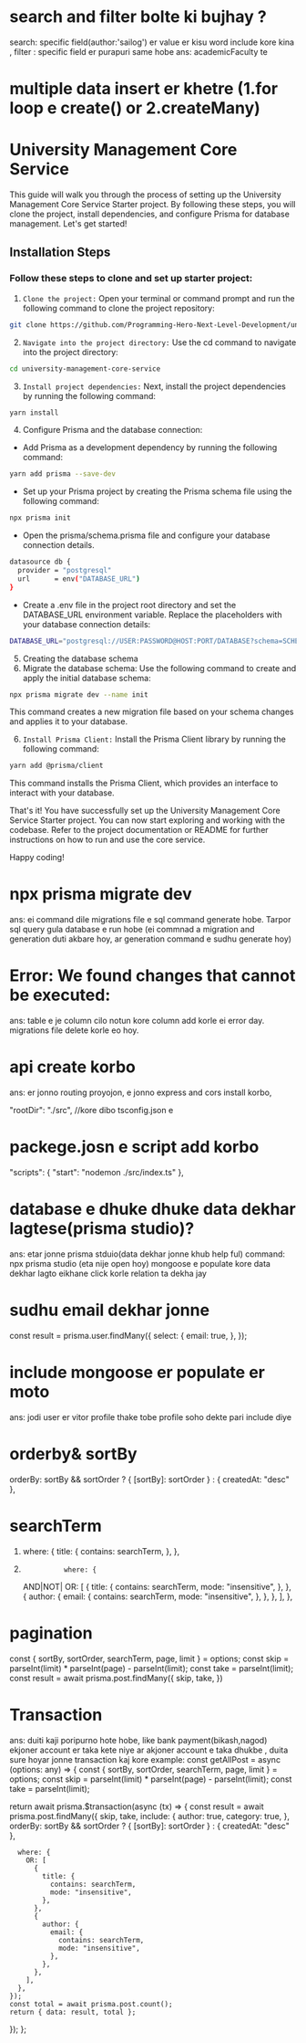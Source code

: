 # search and filter bolte ki bujhay ?

search: specific field(author:'sailog') er value er kisu word include kore kina ,
filter : specific field er purapuri same hobe
ans: academicFaculty te

# multiple data insert er khetre (1.for loop e create() or 2.createMany)

# University Management Core Service

This guide will walk you through the process of setting up the University Management Core Service Starter project. By following these steps, you will clone the project, install dependencies, and configure Prisma for database management. Let's get started!

## Installation Steps

### Follow these steps to clone and set up starter project:

1. `Clone the project:` Open your terminal or command prompt and run the following command to clone the project repository:

```bash
git clone https://github.com/Programming-Hero-Next-Level-Development/university-management-core-service-starter.git university-management-core-service
```

2. `Navigate into the project directory:` Use the cd command to navigate into the project directory:

```bash
cd university-management-core-service
```

3. `Install project dependencies:` Next, install the project dependencies by running the following command:

```bash
yarn install
```

4. Configure Prisma and the database connection:

- Add Prisma as a development dependency by running the following command:

```bash
yarn add prisma --save-dev
```

- Set up your Prisma project by creating the Prisma schema file using the following command:

```bash
npx prisma init
```

- Open the prisma/schema.prisma file and configure your database connection details.

```bash
datasource db {
  provider = "postgresql"
  url      = env("DATABASE_URL")
}
```

- Create a .env file in the project root directory and set the DATABASE_URL environment variable. Replace the placeholders with your database connection details:

```bash
DATABASE_URL="postgresql://USER:PASSWORD@HOST:PORT/DATABASE?schema=SCHEMA"
```

5. Creating the database schema
6. Migrate the database schema: Use the following command to create and apply the initial database schema:

```bash
npx prisma migrate dev --name init
```

This command creates a new migration file based on your schema changes and applies it to your database.

6. `Install Prisma Client:` Install the Prisma Client library by running the following command:

```bash
yarn add @prisma/client
```

This command installs the Prisma Client, which provides an interface to interact with your database.

That's it! You have successfully set up the University Management Core Service Starter project. You can now start exploring and working with the codebase. Refer to the project documentation or README for further instructions on how to run and use the core service.

Happy coding!

# npx prisma migrate dev

ans: ei command dile migrations file e sql command generate hobe. Tarpor sql query gula database e run hobe
(ei commnad a migration and generation duti akbare hoy, ar generation command e sudhu generate hoy)

# Error: We found changes that cannot be executed:

ans: table e je column cilo notun kore column add korle ei error day. migrations file delete korle eo hoy.

# api create korbo

ans: er jonno routing proyojon, e jonno express and cors install korbo,

"rootDir": "./src", //kore dibo tsconfig.json e

# packege.josn e script add korbo

"scripts": {
"start": "nodemon ./src/index.ts"
},

# database e dhuke dhuke data dekhar lagtese(prisma studio)?

ans: etar jonne prisma stduio(data dekhar jonne khub help ful)
command: npx prisma studio (eta nije open hoy)
mongoose e populate kore data dekhar lagto eikhane click korle relation ta dekha jay

# sudhu email dekhar jonne

const result = prisma.user.findMany({
select: {
email: true,
},
});

# include mongoose er populate er moto

ans: jodi user er vitor profile thake tobe profile soho dekte pari include diye

# orderby& sortBy

orderBy:
sortBy && sortOrder ? { [sortBy]: sortOrder } : { createdAt: "desc" },

# searchTerm

1.  where: {
    title: {
    contains: searchTerm,
    },
    },

2.               where: {
    AND|NOT| OR: [
    {
    title: {
    contains: searchTerm,
    mode: "insensitive",
    },
    },
    {
    author: {
    email: {
    contains: searchTerm,
    mode: "insensitive",
    },
    },
    },
    ],
    },

# pagination

const { sortBy, sortOrder, searchTerm, page, limit } = options;
const skip = parseInt(limit) \* parseInt(page) - parseInt(limit);
const take = parseInt(limit);
const result = await prisma.post.findMany({
skip,
take,
})

# Transaction

ans: duiti kaji poripurno hote hobe, like bank payment(bikash,nagod)
ekjoner account er taka kete niye ar akjoner account e taka dhukbe , duita sure hoyar jonne transaction kaj kore
example:
const getAllPost = async (options: any) => {
const { sortBy, sortOrder, searchTerm, page, limit } = options;
const skip = parseInt(limit) \* parseInt(page) - parseInt(limit);
const take = parseInt(limit);

return await prisma.$transaction(async (tx) => {
const result = await prisma.post.findMany({
skip,
take,
include: {
author: true,
category: true,
},
orderBy:
sortBy && sortOrder ? { [sortBy]: sortOrder } : { createdAt: "desc" },

      where: {
        OR: [
          {
            title: {
              contains: searchTerm,
              mode: "insensitive",
            },
          },
          {
            author: {
              email: {
                contains: searchTerm,
                mode: "insensitive",
              },
            },
          },
        ],
      },
    });
    const total = await prisma.post.count();
    return { data: result, total };

});
};
